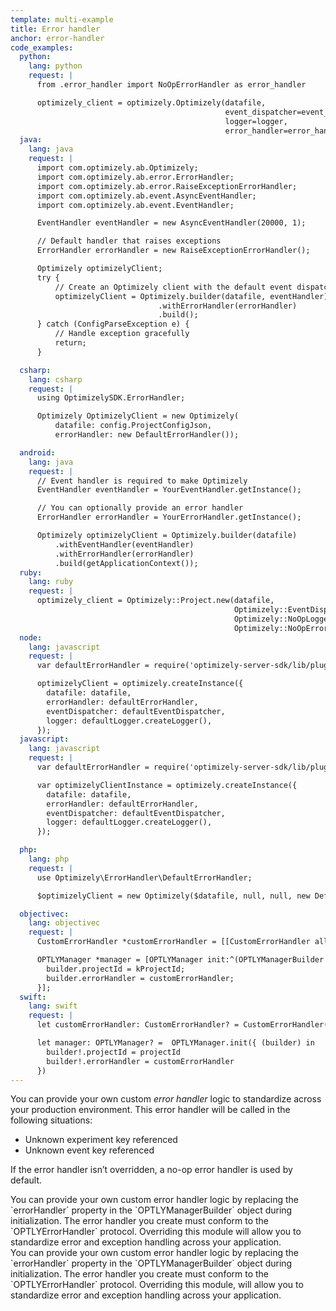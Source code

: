 ```yaml
---
template: multi-example
title: Error handler
anchor: error-handler
code_examples:
  python:
    lang: python
    request: |
      from .error_handler import NoOpErrorHandler as error_handler

      optimizely_client = optimizely.Optimizely(datafile,
                                                event_dispatcher=event_dispatcher,
                                                logger=logger,
                                                error_handler=error_handler)
  java:
    lang: java
    request: |
      import com.optimizely.ab.Optimizely;
      import com.optimizely.ab.error.ErrorHandler;
      import com.optimizely.ab.error.RaiseExceptionErrorHandler;
      import com.optimizely.ab.event.AsyncEventHandler;
      import com.optimizely.ab.event.EventHandler;

      EventHandler eventHandler = new AsyncEventHandler(20000, 1);

      // Default handler that raises exceptions
      ErrorHandler errorHandler = new RaiseExceptionErrorHandler();

      Optimizely optimizelyClient;
      try {
          // Create an Optimizely client with the default event dispatcher
          optimizelyClient = Optimizely.builder(datafile, eventHandler)
                                 .withErrorHandler(errorHandler)
                                 .build();
      } catch (ConfigParseException e) {
          // Handle exception gracefully
          return;
      }

  csharp:
    lang: csharp
    request: |
      using OptimizelySDK.ErrorHandler;

      Optimizely OptimizelyClient = new Optimizely(
          datafile: config.ProjectConfigJson,
          errorHandler: new DefaultErrorHandler());

  android:
    lang: java
    request: |
      // Event handler is required to make Optimizely
      EventHandler eventHandler = YourEventHandler.getInstance();

      // You can optionally provide an error handler
      ErrorHandler errorHandler = YourErrorHandler.getInstance();

      Optimizely optimizelyClient = Optimizely.builder(datafile)
          .withEventHandler(eventHandler)
          .withErrorHandler(errorHandler)
          .build(getApplicationContext());
  ruby:
    lang: ruby
    request: |
      optimizely_client = Optimizely::Project.new(datafile,
                                                  Optimizely::EventDispatcher.new,
                                                  Optimizely::NoOpLogger.new,
                                                  Optimizely::NoOpErrorHandler.new)
  node:
    lang: javascript
    request: |
      var defaultErrorHandler = require('optimizely-server-sdk/lib/plugins/error_handler');

      optimizelyClient = optimizely.createInstance({
        datafile: datafile,
        errorHandler: defaultErrorHandler,
        eventDispatcher: defaultEventDispatcher,
        logger: defaultLogger.createLogger(),
      });
  javascript:
    lang: javascript
    request: |
      var defaultErrorHandler = require('optimizely-server-sdk/lib/plugins/error_handler');

      var optimizelyClientInstance = optimizely.createInstance({
        datafile: datafile,
        errorHandler: defaultErrorHandler,
        eventDispatcher: defaultEventDispatcher,
        logger: defaultLogger.createLogger(),
      });

  php:
    lang: php
    request: |
      use Optimizely\ErrorHandler\DefaultErrorHandler;

      $optimizelyClient = new Optimizely($datafile, null, null, new DefaultErrorHandler());

  objectivec:
    lang: objectivec
    request: |
      CustomErrorHandler *customErrorHandler = [[CustomErrorHandler alloc] init];

      OPTLYManager *manager = [OPTLYManager init:^(OPTLYManagerBuilder * _Nullable builder) {
        builder.projectId = kProjectId;
        builder.errorHandler = customErrorHandler;
      }];
  swift:
    lang: swift
    request: |
      let customErrorHandler: CustomErrorHandler? = CustomErrorHandler()

      let manager: OPTLYManager? =  OPTLYManager.init({ (builder) in
        builder!.projectId = projectId
        builder!.errorHandler = customErrorHandler
      })
---
```


You can provide your own custom *error handler* logic to standardize across your production environment. This error handler will be called in the following situations:

* Unknown experiment key referenced
* Unknown event key referenced

If the error handler isn’t overridden, a no-op error handler is used by default.

<div class="hidden" data-language-content="language" data-language="objectivec">
You can provide your own custom error handler logic by replacing the `errorHandler` property in the `OPTLYManagerBuilder` object during initialization. The error handler you create must conform to the `OPTLYErrorHandler` protocol. Overriding this module will allow you to standardize error and exception handling across your application.
</div>

<div class="hidden" data-language-content="language" data-language="swift">
You can provide your own custom error handler logic by replacing the `errorHandler` property in the `OPTLYManagerBuilder` object during initialization. The error handler you create must conform to the `OPTLYErrorHandler` protocol. Overriding this module, will allow you to standardize error and exception handling across your application.
</div>

<br>
